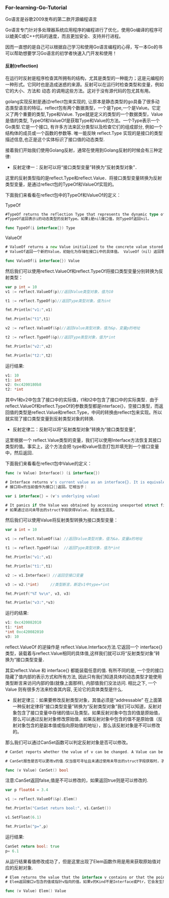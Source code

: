 ### For-learning-Go-Tutorial

Go语言是谷歌2009发布的第二款开源编程语言

Go语言专门针对多处理器系统应用程序的编程进行了优化，使用Go编译的程序可以媲美C或C++代码的速度，而且更加安全、支持并行进程。

因而一直想的是自己可以根据自己学习和使用Go语言编程的心得，写一本Go的书可以帮助想要学习Go语言的初学者快速入门开发和使用！

#### 反射(reflection)

在运行时反射是程序检查其所拥有的结构，尤其是类型的一种能力；这是元编程的一种形式。它同时也是造成迷惑的来源。反射可以在运行时检查类型和变量，例如它的大小、方法和 动态 的调用这些方法。这对于没有源代码的包尤其有用。

golang实现反射是通过reflect包来实现的, 让原本是静态类型的go具备了很多动态类型语言的特征。reflect包有两个数据类型，一个是Type,一个是Value。它定义了两个重要的类型,Type和Value. Type就是定义的类型的一个数据类型，Value是值的类型, TypeOf和ValueOf是获取Type和Value的方法。一个Type表示一个Go类型.它是一个接口, 有许多方法来区分类型以及检查它们的组成部分, 例如一个结构体的成员或一个函数的参数等. 唯一能反映 reflect.Type 实现的是接口的类型描述信息,也正是这个实体标识了接口值的动态类型.

接着我们开始我们使用Golang反射，通常在使用到Golang反射的时候会有三种定律:

* 反射定律一：反射可以将“接口类型变量”转换为“反射类型对象”．

这里的反射类型指的是reflect.Type和reflect.Value．将接口类型变量转换为反射类型变量，是通过reflect包的TypeOf和ValueOf实现的。

下面我们来看看在reflect包中的TypeOf和ValueOf的定义：

TypeOf

```go
#TypeOf returns the reflection Type that represents the dynamic type of i. If i is a nil interface value, TypeOf returns nil.
#TypeOf返回表示i的动态类型的反射Type。如果i是nil接口值，则TypeOf返回nil。

func TypeOf(i interface{}) Type
```

ValueOf
```go
# ValueOf returns a new Value initialized to the concrete value stored in the interface i. ValueOf(nil) returns the zero Value
# ValueOf返回一个新的Value，初始化为存储在接口i中的具体值。 ValueOf（nil）返回零值

func ValueOf(i interface{}) Value
```
然后我们可以使用reflect.ValueOf和reflect.TypeOf将接口类型变量分别转换为反射类型：

```go
var p int = 10
v1 := reflect.ValueOf(p)//返回Value类型对象，值为10

t1 := reflect.TypeOf(p)//返回Type类型对象，值为int

fmt.Println("v1:",v1)

fmt.Println("t1",t1)

v2 := reflect.ValueOf(&p)//返回Value类型对象，值为&p，变量p的地址

t2 := reflect.TypeOf(&p)//返回Type类型对象，值为*int

fmt.Println("v2:",v2)

fmt.Println("t2:",t2)
```
运行结果:
```go
v1: 10
t1: int
v2: 0xc4200180b8
t2: *int
```
其中v1和v2中包含了接口中的实际值，t1和t2中包含了接口中的实际类型．由于reflect.ValueOf和reflect.TypeOf的参数类型都是interface{}，空接口类型，而返回值的类型是reflect.Value和reflect.Type，中间的转换由reflect包来实现。所以就实现了接口类型变量到反射类型对象的转换.

* 反射定律二：反射可以将“反射类型对象”转换为“接口类型变量”,

这里根据一个 reflect.Value类型的变量，我们可以使用Interface方法恢复其接口类型的值。事实上，这个方法会把 type和value信息打包并填充到一个接口变量中，然后返回．

下面我们来看看在reflect包中Value的定义：
```go
func (v Value) Interface() (i interface{})

# Interface returns v's current value as an interface{}. It is equivalent to:
# 接口将v的当前值作为接口{}返回。它相当于：

var i interface{} = (v's underlying value)

# It panics if the Value was obtained by accessing unexported struct fields.
# 如果通过访问未导出的struct字段获得Value，则会发生混乱。
```
然后我们可以使用Value将反射类型转换为接口类型变量：
```go
var a int = 10

v1 := reflect.ValueOf(&a) //返回Value类型对象，值为&a，变量a的地址

t1 := reflect.TypeOf(&a)  //返回Type类型对象，值为*int

fmt.Println("v1:",v1)

fmt.Println("t1:",t1)

v2 := v1.Interface() //返回空接口变量

v3 := v2.(*int)     //类型断言，断定v1中type=*int

fmt.Printf("%T %v\n", v3, v3)

fmt.Println("v3:",*v3)
```
运行的结果:
```go
v1: 0xc420082010
t1: *int
*int 0xc420082010
v3: 10
```
reflect.ValueOf 的逆操作是 reflect.Value.Interface方法.它返回一个 interface{}类型，装载着与reflect.Value相同的具体值,这样我们就可以将“反射类型对象”转换为“接口类型变量．

其实reflect.Value 和 interface{} 都能装载任意的值. 有所不同的是, 一个空的接口隐藏了值内部的表示方式和所有方法, 因此只有我们知道具体的动态类型才能使用类型断言来访问内部的值(就像上面那样), 内部值我们没法访问. 相比之下, 一个 Value 则有很多方法来检查其内容, 无论它的具体类型是什么.

* 反射定律三：如果要修改反射类型对象，其值必须是“addressable”
在上面第一种反射定律将“接口类型变量”转换为“反射类型对象”我们可以知道，反射对象包含了接口变量中存储的值以及类型。如果反射对象中包含的值是原始值，那么可以通过反射对象修改原始值，如果反射对象中包含的值不是原始值（反射对象包含的是副本值或指向原始值的地址），那么该反射对象是不可以修改的。

那么我们可以通过CanSet函数可以判定反射对象是否可以修改。
```go
# CanSet reports whether the value of v can be changed. A Value can be changed only if it is addressable and was not obtained by the use of unexported struct fields. If CanSet returns false, calling Set or any type-specific setter (e.g., SetBool, SetInt) will panic.

# CanSet报告是否可以更改v的值.仅当值可寻址且未通过使用未导出的struct字段获取时，才能更改值。如果CanSet返回false，则调用Set或任何特定于类型的setter（例如，SetBool，SetInt）将会发生混乱。

func (v Value) CanSet() bool
```
注意:CanSet返回false,值是不可以修改的，如果返回true则是可以修改的.
```go
var p float64 = 3.4

v1 := reflect.ValueOf(&p).Elem()

fmt.Println("CanSet return bool:", v1.CanSet())

v1.SetFloat(6.1)

fmt.Println("p=",p)
```
运行结果:
```go
CanSet return bool: true
p= 6.1
```
从运行结果看值修改成功了，但是这里出现了Elem函数作用是用来获取原始值对应的反射对象.
```go
# Elem returns the value that the interface v contains or that the pointer v points to. It panics if v's Kind is not Interface or Ptr. It returns the zero Value if v is nil.
# Elem返回接口v包含的值或指针v指向的值。如果v的Kind不是Interface或Ptr，它会发生恐慌。如果v为nil，则返回零值。

func (v Value) Elem() Value
```

